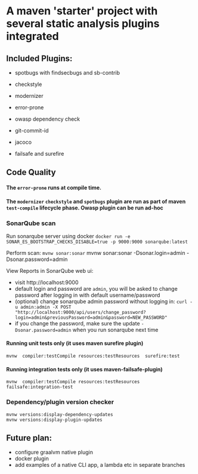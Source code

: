 # A maven 'starter' project with several static analysis plugins integrated

## Included Plugins:
- spotbugs with findsecbugs and sb-contrib
- checkstyle
- modernizer
- error-prone
- owasp dependency check

- git-commit-id
- jacoco
- failsafe and surefire

## Code Quality

#### The `error-prone` runs at compile time.
#### The `modernizer` `checkstyle` and `spotbugs` plugin are run as part of maven `test-compile` lifecycle phase. Owasp plugin can be run ad-hoc



### SonarQube scan

Run sonarqube server using docker
`docker run -e SONAR_ES_BOOTSTRAP_CHECKS_DISABLE=true -p 9000:9000 sonarqube:latest`

Perform scan:
`mvnw sonar:sonar`
mvnw sonar:sonar -Dsonar.login=admin -Dsonar.password=admin

View Reports in SonarQube web ui:

- visit http://localhost:9000
- default login and password are `admin`, you will be asked to change password after logging in with default
  username/password
- (optional) change sonarqube admin password without logging
  in: `curl -u admin:admin -X POST "http://localhost:9000/api/users/change_password?login=admin&previousPassword=admin&password=NEW_PASSWORD"`
- if you change the password, make sure the update `-Dsonar.password=admin` when you run sonarqube next time


#### Running unit tests only (it uses maven surefire plugin)
`mvnw  compiler:testCompile resources:testResources  surefire:test`
#### Running integration tests only (it uses maven-failsafe-plugin)
`mvnw  compiler:testCompile resources:testResources  failsafe:integration-test`


### Dependency/plugin version checker

    mvnw versions:display-dependency-updates
    mvnw versions:display-plugin-updates

## Future plan:

- configure graalvm native plugin
- docker plugin
- add examples of a native CLI app, a lambda etc in separate branches

